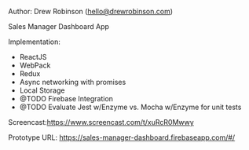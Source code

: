 Author: Drew Robinson (hello@drewrobinson.com)

Sales Manager Dashboard App

Implementation:
 - ReactJS
 - WebPack
 - Redux
 - Async networking with promises
 - Local Storage
 - @TODO Firebase Integration
 - @TODO Evaluate Jest w/Enzyme vs. Mocha w/Enzyme for unit tests


Screencast:https://www.screencast.com/t/xuRcR0Mwwy

Prototype URL: https://sales-manager-dashboard.firebaseapp.com/#/
